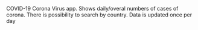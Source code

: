 COVID-19 Corona Virus app.
Shows daily/overal numbers of cases of corona.
There is possibility to search by country.
Data is updated once per day
